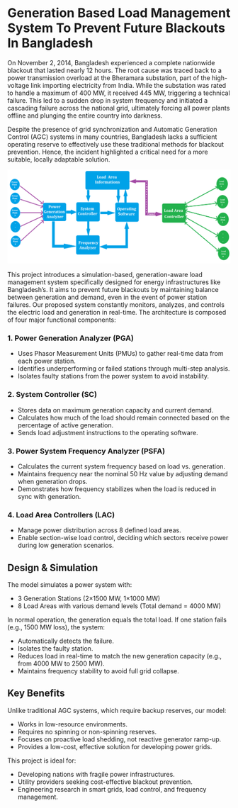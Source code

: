 # Generation Based Load Management System To Prevent Future Blackouts In Bangladesh
On November 2, 2014, Bangladesh experienced a complete nationwide blackout that lasted nearly 12 hours. The root cause was traced back to a power transmission overload at the Bheramara substation, part of the high-voltage link importing electricity from India. While the substation was rated to handle a maximum of 400 MW, it received 445 MW, triggering a technical failure. This led to a sudden drop in system frequency and initiated a cascading failure across the national grid, ultimately forcing all power plants offline and plunging the entire country into darkness.

Despite the presence of grid synchronization and Automatic Generation Control (AGC) systems in many countries, Bangladesh lacks a sufficient operating reserve to effectively use these traditional methods for blackout prevention. Hence, the incident highlighted a critical need for a more suitable, locally adaptable solution.

![Block Diagram of Our Proposed Model.png](https://github.com/mehedihassanarman/Generation-Based-Load-Management-System-to-Prevent-Future-Blackouts-in-Bangladesh/blob/main/Project%20Image/Block%20Diagram%20of%20Our%20Proposed%20Model.png)

This project introduces a simulation-based, generation-aware load management system specifically designed for energy infrastructures like Bangladesh’s. It aims to prevent future blackouts by maintaining balance between generation and demand, even in the event of power station failures. Our proposed system constantly monitors, analyzes, and controls the electric load and generation in real-time. The architecture is composed of four major functional components:

### 1. Power Generation Analyzer (PGA)
- Uses Phasor Measurement Units (PMUs) to gather real-time data from each power station.
- Identifies underperforming or failed stations through multi-step analysis.
- Isolates faulty stations from the power system to avoid instability.
### 2. System Controller (SC)
- Stores data on maximum generation capacity and current demand.
- Calculates how much of the load should remain connected based on the percentage of active generation.
- Sends load adjustment instructions to the operating software.
### 3. Power System Frequency Analyzer (PSFA)
- Calculates the current system frequency based on load vs. generation.
- Maintains frequency near the nominal 50 Hz value by adjusting demand when generation drops.
- Demonstrates how frequency stabilizes when the load is reduced in sync with generation.
### 4. Load Area Controllers (LAC)
- Manage power distribution across 8 defined load areas.
- Enable section-wise load control, deciding which sectors receive power during low generation scenarios.

## Design & Simulation
The model simulates a power system with:
- 3 Generation Stations (2×1500 MW, 1×1000 MW)
- 8 Load Areas with various demand levels (Total demand = 4000 MW)

In normal operation, the generation equals the total load. If one station fails (e.g., 1500 MW loss), the system:
- Automatically detects the failure.
- Isolates the faulty station.
- Reduces load in real-time to match the new generation capacity (e.g., from 4000 MW to 2500 MW).
- Maintains frequency stability to avoid full grid collapse.


## Key Benefits
Unlike traditional AGC systems, which require backup reserves, our model:
- Works in low-resource environments.
- Requires no spinning or non-spinning reserves.
- Focuses on proactive load shedding, not reactive generator ramp-up.
- Provides a low-cost, effective solution for developing power grids.

This project is ideal for:
- Developing nations with fragile power infrastructures.
- Utility providers seeking cost-effective blackout prevention.
- Engineering research in smart grids, load control, and frequency management.
